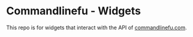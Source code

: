 Commandlinefu - Widgets
=======================

This repo is for widgets that interact with the API of
[commandlinefu.com](http://www.commandlinefu.com).
